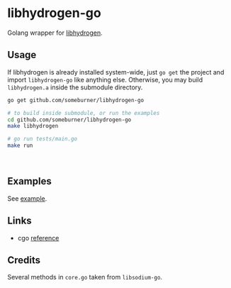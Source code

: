 # libhydrogen-go

Golang wrapper for [libhydrogen](https://github.com/jedisct1/libhydrogen).

## Usage

If libhydrogen is already installed system-wide, just `go get` the project
and import `libhydrogen-go` like anything else. Otherwise, you may build
`libhydrogen.a` inside the submodule directory.

```sh
go get github.com/someburner/libhydrogen-go

# to build inside submodule, or run the examples
cd github.com/someburner/libhydrogen-go
make libhydrogen

# go run tests/main.go
make run
```

<br>

## Examples

See [example](tests/main.go).

## Links

* cgo [reference](https://golang.org/cmd/cgo/)

## Credits

Several methods in `core.go` taken from `libsodium-go`.
